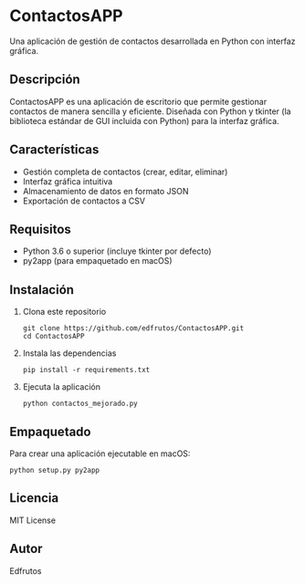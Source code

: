 # ContactosAPP

Una aplicación de gestión de contactos desarrollada en Python con interfaz gráfica.

## Descripción

ContactosAPP es una aplicación de escritorio que permite gestionar contactos de manera sencilla y eficiente. Diseñada con Python y tkinter (la biblioteca estándar de GUI incluida con Python) para la interfaz gráfica.

## Características

- Gestión completa de contactos (crear, editar, eliminar)
- Interfaz gráfica intuitiva
- Almacenamiento de datos en formato JSON
- Exportación de contactos a CSV

## Requisitos

- Python 3.6 o superior (incluye tkinter por defecto)
- py2app (para empaquetado en macOS)

## Instalación

1. Clona este repositorio
   ```
   git clone https://github.com/edfrutos/ContactosAPP.git
   cd ContactosAPP
   ```

2. Instala las dependencias
   ```
   pip install -r requirements.txt
   ```

3. Ejecuta la aplicación
   ```
   python contactos_mejorado.py
   ```

## Empaquetado

Para crear una aplicación ejecutable en macOS:

```
python setup.py py2app
```

## Licencia

MIT License

## Autor

Edfrutos
